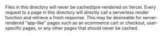 Files in this directory will never be cached/pre-rendered on Vercel. Every request to a page in this directory will directly call a serverless render function and retrieve a fresh response. This may be desireable for server-rendered "app-like" pages such as an ecommerce cart or checkout, user-specific pages, or any other pages that should never be cached.
